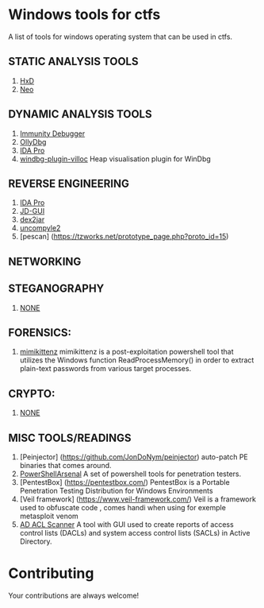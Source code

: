 Windows tools for ctfs
========================

A list of tools for windows operating system that can be used in ctfs.

## STATIC ANALYSIS TOOLS
1. [HxD](http://mh-nexus.de/en/hxd/)
2. [Neo](http://www.new-hex-editor.com/hex-editor-downloads.html)


## DYNAMIC ANALYSIS TOOLS
1. [Immunity Debugger](http://debugger.immunityinc.com/)
2. [OllyDbg ](http://www.ollydbg.de/)
3. [IDA Pro](https://www.hex-rays.com/products/ida/support/download.shtml)
4. [windbg-plugin-villoc](https://github.com/sam-b/windbg-plugins) Heap visualisation plugin for WinDbg


## REVERSE ENGINEERING
1. [IDA Pro](https://www.hex-rays.com/products/ida/support/download.shtml)
3. [JD-GUI](http://jd.benow.ca/#jd-gui-overview)
5. [dex2jar](http://code.google.com/p/dex2jar/)
6. [uncompyle2](https://github.com/wibiti/uncompyle2)
7. [pescan] (https://tzworks.net/prototype_page.php?proto_id=15)


## NETWORKING


## STEGANOGRAPHY
1. [NONE]()


## FORENSICS:
1. [mimikittenz](https://github.com/putterpanda/mimikittenz) mimikittenz is a post-exploitation powershell tool that utilizes the Windows function ReadProcessMemory() in order to extract plain-text passwords from various target processes.


## CRYPTO:
1. [NONE]()


## MISC TOOLS/READINGS
1. [Peinjector] (https://github.com/JonDoNym/peinjector) auto-patch PE binaries that comes around.  
2. [PowerShellArsenal](https://github.com/mattifestation/PowerShellArsenal) A set of powershell tools for penetration testers.
3. [PentestBox] (https://pentestbox.com/) PentestBox is a Portable Penetration Testing Distribution for Windows Environments  
4. [Veil framework] (https://www.veil-framework.com/) Veil is a framework used to obfuscate code , comes handi when using for exemple metasploit venom
5. [AD ACL Scanner](https://adaclscan.codeplex.com/) A tool with GUI used to create reports of access control lists (DACLs) and system access control lists (SACLs) in Active Directory.

# Contributing
Your contributions are always welcome!
